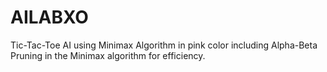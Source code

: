 # AILABXO
Tic-Tac-Toe AI using Minimax Algorithm in pink color including Alpha-Beta Pruning in the Minimax algorithm for efficiency.
